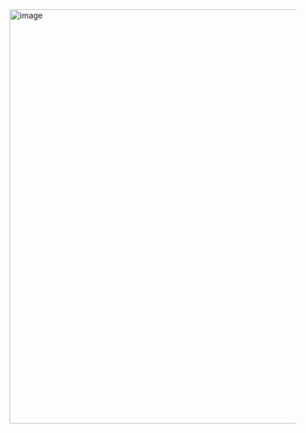 <img width="739" height="727" alt="image" src="https://github.com/user-attachments/assets/511ff6b3-cefc-4e15-accb-42f3abdcca17" />
